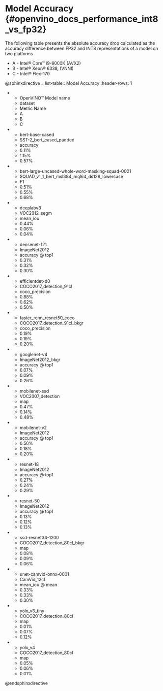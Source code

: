 # Model Accuracy {#openvino_docs_performance_int8_vs_fp32}

The following table presents the absolute accuracy drop calculated as the accuracy difference between FP32 and INT8 representations of a model on two platforms

* A - Intel® Core™ i9-9000K (AVX2)
* B - Intel® Xeon® 6338, (VNNI)
* C - Intel® Flex-170

@sphinxdirective
.. list-table:: Model Accuracy
   :header-rows: 1

   * - OpenVINO™  Model name
     - dataset
     - Metric Name
     - A
     - B
     - C
   * - bert-base-cased
     - SST-2_bert_cased_padded
     - accuracy
     - 0.11%
     - 1.15%
     - 0.57%
   * - bert-large-uncased-whole-word-masking-squad-0001
     - SQUAD_v1_1_bert_msl384_mql64_ds128_lowercase
     - F1
     - 0.51%
     - 0.55%
     - 0.68%
   * - deeplabv3
     - VOC2012_segm
     - mean_iou
     - 0.44%
     - 0.06%
     - 0.04%
   * - densenet-121
     - ImageNet2012
     - accuracy @ top1
     - 0.31%
     - 0.32%
     - 0.30%
   * - efficientdet-d0
     - COCO2017_detection_91cl
     - coco_precision
     - 0.88%	
     - 0.62%	
     - 0.50%
   * - faster_rcnn_resnet50_coco
     - COCO2017_detection_91cl_bkgr
     - coco_precision
     - 0.19%
     - 0.19%
     - 0.20%
   * - googlenet-v4
     - ImageNet2012_bkgr
     - accuracy @ top1
     - 0.07%
     - 0.09%
     - 0.26%
   * - mobilenet-ssd
     - VOC2007_detection
     - map
     - 0.47%
     - 0.14%
     - 0.48%
   * - mobilenet-v2
     - ImageNet2012
     - accuracy @ top1
     - 0.50%
     - 0.18%
     - 0.20%
   * - resnet-18
     - ImageNet2012
     - accuracy @ top1
     - 0.27%
     - 0.24%
     - 0.29%
   * - resnet-50
     - ImageNet2012
     - accuracy @ top1
     - 0.13%
     - 0.12%
     - 0.13%
   * - ssd-resnet34-1200
     - COCO2017_detection_80cl_bkgr
     - map
     - 0.08%
     - 0.09%
     - 0.06%
   * - unet-camvid-onnx-0001
     - CamVid_12cl
     - mean_iou @ mean
     - 0.33%
     - 0.33%	
     - 0.30%
   * - yolo_v3_tiny
     - COCO2017_detection_80cl
     - map
     - 0.01%
     - 0.07%
     - 0.12%
   * - yolo_v4
     - COCO2017_detection_80cl
     - map
     - 0.05%
     - 0.06%
     - 0.01%

@endsphinxdirective